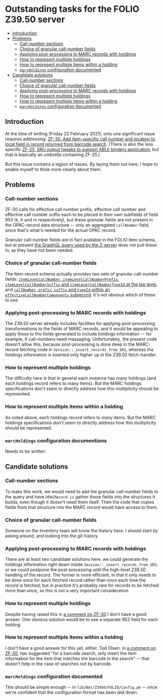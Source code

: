 # Outstanding tasks for the FOLIO Z39.50 server


<!-- md2toc -l 2 TODO.md -->
* [Introduction](#introduction)
* [Problems](#problems)
    * [Call-number sections](#call-number-sections)
    * [Choice of granular call-number fields](#choice-of-granular-call-number-fields)
    * [Applying post-processing to MARC records with holdings](#applying-post-processing-to-marc-records-with-holdings)
    * [How to represent multiple holdings](#how-to-represent-multiple-holdings)
    * [How to represent multiple items within a holding](#how-to-represent-multiple-items-within-a-holding)
    * [`marcHoldings` configuration documented](#marcholdings-configuration-documented)
* [Candidate solutions](#candidate-solutions)
    * [Call-number sections](#call-number-sections)
    * [Choice of granular call-number fields](#choice-of-granular-call-number-fields)
    * [Applying post-processing to MARC records with holdings](#applying-post-processing-to-marc-records-with-holdings)
    * [How to represent multiple holdings](#how-to-represent-multiple-holdings)
    * [How to represent multiple items within a holding](#how-to-represent-multiple-items-within-a-holding)
    * [`marcHoldings` configuration documented](#marcholdings-configuration-documented)


## Introduction

At the time of writing (Friday 22 February 2021), only one significant issue requires addressing: [ZF-30, Add item-specific call number and location to local field in record returned from barcode search](https://issues.folio.org/browse/ZF-30). (There is also the less specific [ZF-25, SRU output tweaks to support ABLE bindery application](https://issues.folio.org/browse/ZF-25), but that is basically an umbrella containing ZF-25.)

But this issue contains a legion of issues. By laying them out here, I hope to enable myself to think more clearly about them.

## Problems

### Call-number sections

ZF-30 calls for effective call number prefix, effective call number and effective call number suffix each to be placed in their own subfields of field 953 (k, h and m respectively), but these granular fields are not present in the OPAC-record data structure -- only an aggregated `callNumber` field, since that's what's needed for the actual OPAC record.

Granular call-number fields are in fact available in the FOLIO item schema, but at present [the GraphQL query used by the Z-server](etc/instances.graphql-query) does not pull these in, as they have not been needed.

### Choice of granular call-number fields

The item-record schema actually provides _two_ sets of granular call-number fields: [`itemLevelCallNumber`, `itemLevelCallNumberPrefix`, `itemLevelCallNumberSuffix` and `itemLevelCallNumberTypeId` at the top level](https://github.com/folio-org/mod-inventory-storage/blob/4e164c9c524b1fd002f1aebe50cf44dc8eb873fa/ramls/item.json#L42-L57), and [`callNumber`, `prefix`, `suffix` and `typeId` within an `effectiveCallNumberComponents` subrecord](https://github.com/folio-org/mod-inventory-storage/blob/4e164c9c524b1fd002f1aebe50cf44dc8eb873fa/ramls/item.json#L58-L85). It's not obvious which of these to use.

### Applying post-processing to MARC records with holdings

The Z39.50 server already includes facilities for applying post-processing transformations to the fields of MARC records, and it would be appealing to apply these to the fields generated to include holdings information -- for example, if call-numbers need massaging. Unfortunately, the present code doesn't allow this, because post-processing is done deep in the MARC-record fetching code in `Session::_insert_records_from_SRS`, whereas the holdings information is inserted only higher up in the Z39.50 fetch-handler.

### How to represent multiple holdings

The difficulty here is that in general each instance has many holdings (and each holdings record refers to many items). But the MARC holdings specifications don't seem to directly address how this multiplicity should be represented.

### How to represent multiple items within a holding

As noted above, each holdings record refers to many items. But the MARC holdings specifications don't seem to directly address how this multiplicity should be represented.

### `marcHoldings` configuration documentions

Needs to be written.


## Candidate solutions

### Call-number sections

To make this work, we would need to add the granular call-number fields to the query and have `OPACRecord.js` gather those fields into the structures it builds, even though it doesn't need them itself. Then the code that copies fields from that structure into the MARC record would have access to them.

### Choice of granular call-number fields

Someone on the inventory team will know the history here. I should start by asking around, and looking into the git history.

### Applying post-processing to MARC records with holdings

There are at least two candidate solutions here: we could generate the holdings information right down inside `Session::_insert_records_from_SRS`; or we could postpone the post-processing until the high-level Z39.50 handling of the record. The former is more efficient, in that it only needs to be done once for each fetched record rather than once each time the record is fetched; but in practice it's probably rare for records to be fetched more than once, so this is not a very important consideration.

### How to represent multiple holdings

Despite having raised this in [a comment on ZF-30](https://issues.folio.org/browse/ZF-30?focusedCommentId=97524&page=com.atlassian.jira.plugin.system.issuetabpanels:comment-tabpanel#comment-97524) I don't have a good answer. One obvious solution would be to use a separate 952 field for each holding.

### How to represent multiple items within a holding

I don't have a good answer for this yet, either. Tod Olsen, in [a comment on ZF-30](https://issues.folio.org/browse/ZF-30?focusedCommentId=97640&page=com.atlassian.jira.plugin.system.issuetabpanels:comment-tabpanel#comment-97640), has suggested "for a barcode search, only insert the item information for the item that matches the barcode in the search" -- that doesn't help in the case of searches not by barcode.

### `marcHoldings` configuration documented

This should be simple enough -- in `lib/Net/Z3950/FOLIO/Config.pm` -- once we're confident that the configuration format has been laid down.

